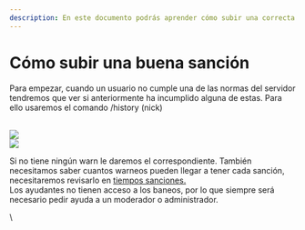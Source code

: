 ```yaml
---
description: En este documento podrás aprender cómo subir una correcta sanción.
---
```


# Cómo subir una buena sanción

Para empezar, cuando un usuario no cumple una de las normas del servidor tendremos que ver si anteriormente ha incumplido alguna de estas. Para ello usaremos el comando /history (nick)

\
![](https://lh5.googleusercontent.com/xXm4G1K2sAMfiYZ\_qweOuDtYRnElDb5B1v7PybCDRJ6GlhZGnmfofew\_CEmIeGQFUeWSFYVZbcxrSQxXKeCmtW1yABQt6fCeKdz7tzSvMRjntb43qmkukQWi3Y8ZAO2J-DnsQHfMJFO3cyUmAtbhjCi4rQ3sqkKEqCbGQjeaexHPoNeh9\_AjDnsgfeat)\
![](https://lh5.googleusercontent.com/bhDAjXkFHVxdRRjqWy15gVHqWejJQAb-iXQ2lsO92rh5vqe5pYgmElniplDv62tT5-xblhxKHJJBH3YBEjMvVSjwm3ode8yvgAkyDxQidb61AKIhfMfA\_OoXe2j26Z-ZYFS2EvjSWhfo0GRQxclWi8ebIruvL4zoG3MH9zsdrHiZADuiMX2JLUIE6vtU)



Si no tiene ningún warn le daremos el correspondiente. También necesitamos saber cuantos warneos pueden llegar a tener cada sanción, necesitaremos revisarlo en [tiempos sanciones.](tiempos-sanciones.md)\
Los ayudantes no tienen acceso a los baneos, por lo que siempre será necesario pedir ayuda a un moderador o administrador.

\
